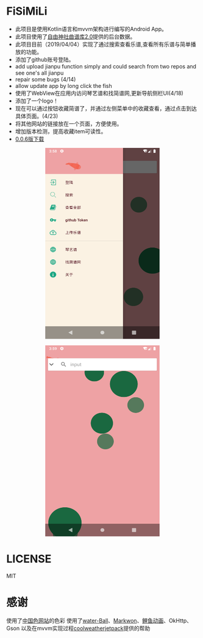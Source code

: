 # FiSiMiLi
+ 此项目是使用Kotlin语言和mvvm架构进行编写的Android App。
+ 此项目使用了[自由神社曲谱库2.0](https://github.com/zytx121/je)提供的后台数据。
+ 此项目目前（2019/04/04）实现了通过搜索查看乐谱,查看所有乐谱与简单播放的功能。
+ 添加了github账号登陆。
+ add upload jianpu function simply and could search from two repos and see one's all jianpu
+ repair some bugs (4/14)
+ allow update app by long click the fish
+ 使用了WebView在应用内访问琴艺谱和找简谱网,更新导航侧栏UI(4/18)
+ 添加了一个logo！
+ 现在可以通过按钮收藏简谱了，并通过左侧菜单中的收藏查看，通过点击到达具体页面。(4/23)
+ 将其他网站的链接放在一个页面，方便使用。
+ 增加版本检测，提高收藏item可读性。
+ [0.0.6版下载](https://github.com/LoveLoliii/FiSiMiLi/raw/master/app/release/app-release.apk)
<p align="center">
    <img src="https://github.com/LoveLoliii/FiSiMiLi/blob/master/pic/Screenshot_1555559896.png" width="300" height="500">
</p>
<p align="center">
    <img src="https://github.com/LoveLoliii/FiSiMiLi/blob/master/pic/Screenshot_1555559988.png"  width="300" height="500">
</p>

# LICENSE
MIT

# 感谢
使用了[中国色网站](http://zhongguose.com)的色彩
使用了[water-Ball](https://github.com/duldun/water-Ball)、[Markwon](https://github.com/noties/Markwon)、[鲤鱼动画](https://github.com/Jichensheng/Fish_2)、OkHttp、Gson
以及在mvvm实现过程[coolweatherjetpack](https://github.com/guolindev/coolweatherjetpack)提供的帮助
